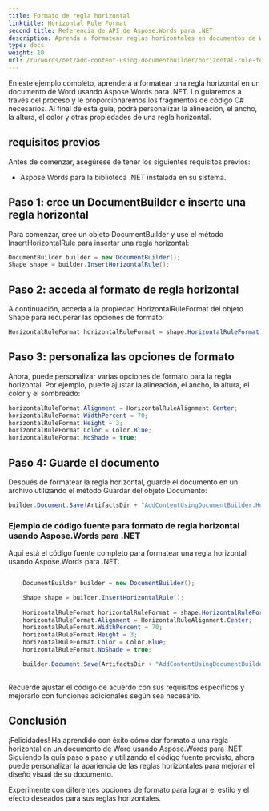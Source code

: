 ```yaml
---
title: Formato de regla horizontal
linktitle: Horizontal Rule Format
second_title: Referencia de API de Aspose.Words para .NET
description: Aprenda a formatear reglas horizontales en documentos de Word usando Aspose.Words para .NET. Guía paso por paso.
type: docs
weight: 10
url: /ru/words/net/add-content-using-documentbuilder/horizontal-rule-format/
---
```


En este ejemplo completo, aprenderá a formatear una regla horizontal en un documento de Word usando Aspose.Words para .NET. Lo guiaremos a través del proceso y le proporcionaremos los fragmentos de código C# necesarios. Al final de esta guía, podrá personalizar la alineación, el ancho, la altura, el color y otras propiedades de una regla horizontal.

## requisitos previos
Antes de comenzar, asegúrese de tener los siguientes requisitos previos:
- Aspose.Words para la biblioteca .NET instalada en su sistema.

## Paso 1: cree un DocumentBuilder e inserte una regla horizontal
Para comenzar, cree un objeto DocumentBuilder y use el método InsertHorizontalRule para insertar una regla horizontal:

```csharp
DocumentBuilder builder = new DocumentBuilder();
Shape shape = builder.InsertHorizontalRule();
```

## Paso 2: acceda al formato de regla horizontal
A continuación, acceda a la propiedad HorizontalRuleFormat del objeto Shape para recuperar las opciones de formato:

```csharp
HorizontalRuleFormat horizontalRuleFormat = shape.HorizontalRuleFormat;
```

## Paso 3: personaliza las opciones de formato
Ahora, puede personalizar varias opciones de formato para la regla horizontal. Por ejemplo, puede ajustar la alineación, el ancho, la altura, el color y el sombreado:

```csharp
horizontalRuleFormat.Alignment = HorizontalRuleAlignment.Center;
horizontalRuleFormat.WidthPercent = 70;
horizontalRuleFormat.Height = 3;
horizontalRuleFormat.Color = Color.Blue;
horizontalRuleFormat.NoShade = true;
```

## Paso 4: Guarde el documento
Después de formatear la regla horizontal, guarde el documento en un archivo utilizando el método Guardar del objeto Documento:

```csharp
builder.Document.Save(ArtifactsDir + "AddContentUsingDocumentBuilder.HorizontalRuleFormat.docx");
```

### Ejemplo de código fuente para formato de regla horizontal usando Aspose.Words para .NET
Aquí está el código fuente completo para formatear una regla horizontal usando Aspose.Words para .NET:

```csharp

	DocumentBuilder builder = new DocumentBuilder();

	Shape shape = builder.InsertHorizontalRule();
	
	HorizontalRuleFormat horizontalRuleFormat = shape.HorizontalRuleFormat;
	horizontalRuleFormat.Alignment = HorizontalRuleAlignment.Center;
	horizontalRuleFormat.WidthPercent = 70;
	horizontalRuleFormat.Height = 3;
	horizontalRuleFormat.Color = Color.Blue;
	horizontalRuleFormat.NoShade = true;

	builder.Document.Save(ArtifactsDir + "AddContentUsingDocumentBuilder.HorizontalRuleFormat.docx");
			
```

Recuerde ajustar el código de acuerdo con sus requisitos específicos y mejorarlo con funciones adicionales según sea necesario.

## Conclusión
¡Felicidades! Ha aprendido con éxito cómo dar formato a una regla horizontal en un documento de Word usando Aspose.Words para .NET. Siguiendo la guía paso a paso y utilizando el código fuente provisto, ahora puede personalizar la apariencia de las reglas horizontales para mejorar el diseño visual de su documento.

Experimente con diferentes opciones de formato para lograr el estilo y el efecto deseados para sus reglas horizontales.
